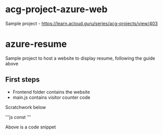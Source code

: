 # acg-project-azure-web
Sample project - https://learn.acloud.guru/series/acg-projects/view/403

# azure-resume
Sample project to host a website to display resume, following the guide above

## First steps
- Frontend folder contains the website
- main.js contains visitor counter code

Scratchwork below

'''js
const
'''

Above is a code snippet
